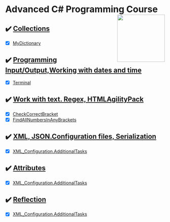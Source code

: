 # Advanced C# Programming Course  <img src="https://www.onlinebooksreview.com/uploads/blog_images/2018/01/27_c-sharp-logo-filled.png" align="right" width="150px" height="150px" /> 

## :heavy_check_mark: [Collections](https://github.com/suren-vanyan/ADVANCED_OOP/tree/master/OOP.Advanced.Collection.MyDictionary)
- [x] [MyDictionary](https://github.com/suren-vanyan/ADVANCED_OOP/tree/master/OOP.Advanced.Collection.MyDictionary/OOP.Advanced.Collection.MyDictionary)
## :heavy_check_mark: [Programming Input/Output,Working with dates and time](https://github.com/suren-vanyan/ADVANCED_OOP/tree/master/OOP.Advance.System.IO/System.IO.Terminal) 
- [x] [Terminal](https://github.com/suren-vanyan/ADVANCED_OOP/tree/master/OOP.Advance.System.IO/System.IO.Terminal) 
## :heavy_check_mark: [Work with text. Regex, HTMLAgilityPack](https://github.com/suren-vanyan/ADVANCED_OOP/tree/master/OOP.Advance.Regex) 
- [x] [CheckCorrectBracket](https://github.com/suren-vanyan/ADVANCED_OOP/blob/master/OOP.Advance.Regex/Regex.CheckCorrectBracket/OOP.Advance.Regex.CheckCorrectBracket/Program.cs) 
- [x]  [FindAllNumbersInAnyBrackets	](https://github.com/suren-vanyan/ADVANCED_OOP/blob/master/OOP.Advance.Regex/Regex.FindAllNumbersInAnyBrackets/Regex.FindAllNumbersInAnyBrackets/Program.cs) 
## :heavy_check_mark: [XML, JSON.Configuration files, Serialization]() 
- [x]  [XML_Configuration.AdditionalTasks	](https://github.com/suren-vanyan/ADVANCED_OOP/blob/master/OOP.Advance.WorkingWithXML/XML_Configuration.AdditionalTasks/XML_Configuration.AdditionalTasks/Program.cs)
## :heavy_check_mark: [Attributes](https://github.com/suren-vanyan/ADVANCED_OOP/tree/master/OOP.Advance.WorkingWithXML/XML_Configuration.AdditionalTasks) 
- [x]  [XML_Configuration.AdditionalTasks	](https://github.com/suren-vanyan/ADVANCED_OOP/blob/master/OOP.Advance.WorkingWithXML/XML_Configuration.AdditionalTasks/XML_Configuration.AdditionalTasks/Program.cs)
## :heavy_check_mark: [Reflection](https://github.com/suren-vanyan/ADVANCED_OOP/tree/master/OOP.Advance.WorkingWithXML/XML_Configuration.AdditionalTasks) 
- [x]  [XML_Configuration.AdditionalTasks	](https://github.com/suren-vanyan/ADVANCED_OOP/blob/master/OOP.Advance.WorkingWithXML/XML_Configuration.AdditionalTasks/XML_Configuration.AdditionalTasks/Program.cs)
